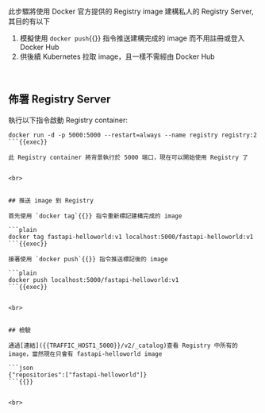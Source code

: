 

<br>


此步驟將使用 Docker 官方提供的 Registry image 建構私人的 Registry Server, 其目的有以下
1. 模擬使用 `docker push`{{}} 指令推送建構完成的 image 而不用註冊或登入 Docker Hub
2. 供後續 Kubernetes 拉取 image，且一樣不需經由 Docker Hub


<br>


## 佈署 Registry Server

執行以下指令啟動 Registry container:

```plain
docker run -d -p 5000:5000 --restart=always --name registry registry:2
```{{exec}}

此 Registry container 將背景執行於 5000 端口，現在可以開始使用 Registry 了


<br>


## 推送 image 到 Registry

首先使用 `docker tag`{{}} 指令重新標記建構完成的 image

```plain
docker tag fastapi-helloworld:v1 localhost:5000/fastapi-helloworld:v1
```{{exec}}

接著使用 `docker push`{{}} 指令推送標記後的 image

```plain
docker push localhost:5000/fastapi-helloworld:v1
```{{exec}}


<br>


## 檢驗

通過[連結]({{TRAFFIC_HOST1_5000}}/v2/_catalog)查看 Registry 中所有的 image，當然現在只會有 fastapi-helloworld image

```json
{"repositories":["fastapi-helloworld"]}
```{{}}


<br>

